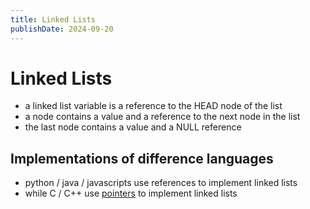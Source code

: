 ```yaml
---
title: Linked Lists
publishDate: 2024-09-20
---
```


# Linked Lists

- a linked list variable is a reference to the HEAD node of the list
- a node contains a value and a reference to the next node in the list
- the last node contains a value and a NULL reference

## Implementations of difference languages

- python / java / javascripts use references to implement linked lists
- while C / C++ use [pointers](pointers.md) to implement linked lists
